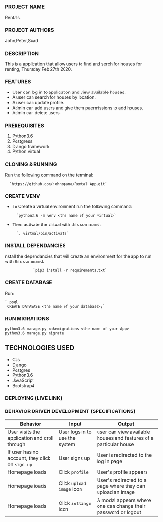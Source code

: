 ### PROJECT NAME
Rentals
### PROJECT AUTHORS
John,Peter,Suad
### DESCRIPTION
This is a application that allow users to find and serch for houses for renting, Thursday Feb 27th 2020.
### FEATURES
* User can log in to application and view available houses.
* A user can search for houses by location.
* A user can update profile.
* Admin can add users and give them paermissions to add houses.
* Admin can delete users
### PREREQUISITES
1. Python3.6 
2. Postgress
3. Django framework
4. Python virtual 
### CLONING & RUNNING
Run the following command on the terminal:

      `https://github.com/johnopana/Rental_App.git`

### CREATE VENV
- To Create a virtual environment run the following command:
         
        `python3.6 -m venv <the name of your virtual>`

- Then activate the virtual with this command:

        `. virtual/bin/activate`       

### INSTALL DEPENDANCIES
nstall the dependancies that will create an environment for the app to run with this command:

                 `pip3 install -r requirements.txt`
      
### CREATE DATABASE
Run:

    ` psql
     CREATE DATABASE <the name of your database>;` 

### RUN MIGRATIONS
```
python3.6 manage.py makemigrations <the name of your App>
python3.6 manage.py migrate
```
## TECHNOLOGIES USED
* Css
* Django
* Postgres
* Python3.6
* JavaScript
* Bootstrap4
### DEPLOYING (LIVE LINK)

### BEHAVIOR DRIVEN DEVELOPMENT (SPECIFICATIONS)
| Behavior            | Input                         | Output                        |
| ------------------- | ----------------------------- | ----------------------------- |
| User visits the application and croll through  | User logs in to use the system | user can view available houses and features of a particular house |
If user has no account, they click on `sign up` | User signs up | User is redirected to the log in page |
|  Homepage loads | Click `profile` | User's profile appears |
| Homepage loads | Click `upload image` icon | User's redirected to a page where they can upload an image |
| Homepage loads | Click `settings` icon | A modal appears where one can change their password or logout |


